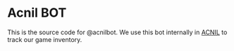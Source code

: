 # Acnil BOT

This is the source code for @acnilbot. We use this bot internally in [ACNIL](https://acnil.es) to track our game inventory.

